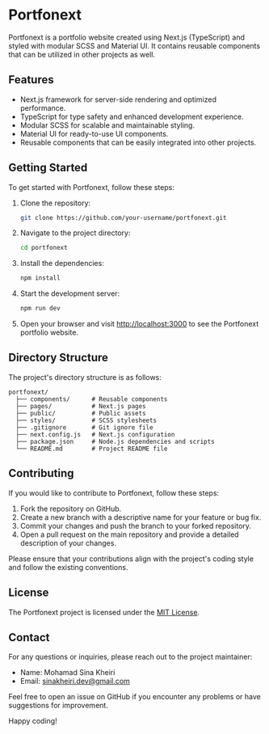 # Portfonext

Portfonext is a portfolio website created using Next.js (TypeScript) and styled with modular SCSS and Material UI. It contains reusable components that can be utilized in other projects as well.

## Features

-  Next.js framework for server-side rendering and optimized performance.
-  TypeScript for type safety and enhanced development experience.
-  Modular SCSS for scalable and maintainable styling.
-  Material UI for ready-to-use UI components.
-  Reusable components that can be easily integrated into other projects.

## Getting Started

To get started with Portfonext, follow these steps:

1. Clone the repository:

   ```bash
   git clone https://github.com/your-username/portfonext.git
   ```

2. Navigate to the project directory:

   ```bash
   cd portfonext
   ```

3. Install the dependencies:

   ```bash
   npm install
   ```

4. Start the development server:

   ```bash
   npm run dev
   ```

5. Open your browser and visit [http://localhost:3000](http://localhost:3000) to see the Portfonext portfolio website.

## Directory Structure

The project's directory structure is as follows:

```
portfonext/
  ├── components/      # Reusable components
  ├── pages/           # Next.js pages
  ├── public/          # Public assets
  ├── styles/          # SCSS stylesheets
  ├── .gitignore       # Git ignore file
  ├── next.config.js   # Next.js configuration
  ├── package.json     # Node.js dependencies and scripts
  └── README.md        # Project README file
```

## Contributing

If you would like to contribute to Portfonext, follow these steps:

1. Fork the repository on GitHub.
2. Create a new branch with a descriptive name for your feature or bug fix.
3. Commit your changes and push the branch to your forked repository.
4. Open a pull request on the main repository and provide a detailed description of your changes.

Please ensure that your contributions align with the project's coding style and follow the existing conventions.

## License

The Portfonext project is licensed under the [MIT License](LICENSE).

## Contact

For any questions or inquiries, please reach out to the project maintainer:

-  Name: Mohamad Sina Kheiri
-  Email: sinakheiri.dev@gmail.com

Feel free to open an issue on GitHub if you encounter any problems or have suggestions for improvement.

Happy coding!
